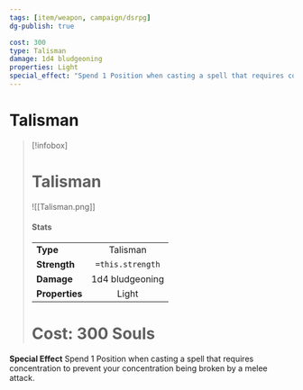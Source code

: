 ```yaml
---
tags: [item/weapon, campaign/dsrpg]
dg-publish: true

cost: 300
type: Talisman
damage: 1d4 bludgeoning
properties: Light
special_effect: "Spend 1 Position when casting a spell that requires concentration to prevent your concentration being broken by a melee attack."
---
```


# Talisman
> [!infobox]
> # Talisman
> ![[Talisman.png]]
> #### Stats
> | | |
> | :-- | :-: |
> | **Type** | Talisman |
> | **Strength** | `=this.strength` |
> | **Damage** |  1d4 bludgeoning |
> | **Properties** |  Light |
> # Cost: 300 Souls

**Special Effect**
Spend 1 Position when casting a spell that requires concentration to prevent your concentration being broken by a melee attack.